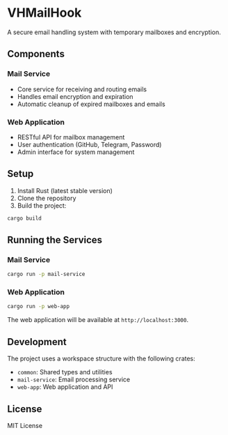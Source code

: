 # VHMailHook

A secure email handling system with temporary mailboxes and encryption.

## Components

### Mail Service
- Core service for receiving and routing emails
- Handles email encryption and expiration
- Automatic cleanup of expired mailboxes and emails

### Web Application
- RESTful API for mailbox management
- User authentication (GitHub, Telegram, Password)
- Admin interface for system management

## Setup

1. Install Rust (latest stable version)
2. Clone the repository
3. Build the project:
```bash
cargo build
```

## Running the Services

### Mail Service
```bash
cargo run -p mail-service
```

### Web Application
```bash
cargo run -p web-app
```

The web application will be available at `http://localhost:3000`.

## Development

The project uses a workspace structure with the following crates:
- `common`: Shared types and utilities
- `mail-service`: Email processing service
- `web-app`: Web application and API

## License

MIT License 